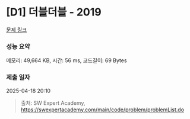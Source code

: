 # [D1] 더블더블 - 2019 

[문제 링크](https://swexpertacademy.com/main/code/problem/problemDetail.do?contestProbId=AV5QDEX6AqwDFAUq) 

### 성능 요약

메모리: 49,664 KB, 시간: 56 ms, 코드길이: 69 Bytes

### 제출 일자

2025-04-18 20:10



> 출처: SW Expert Academy, https://swexpertacademy.com/main/code/problem/problemList.do